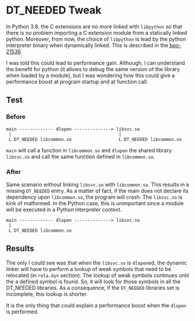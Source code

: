 # DT_NEEDED Tweak

In Python 3.8, the C extensions are no more linked with `libpython` so that
there is no problem importing a C extension module from a statically linked
python. Moreover, from now, the choice of `libpython` is lead by the python
interpreter binary when dynamically linked. This is described in the
[bpo-21536](https://bugs.python.org/issue21536).

I was told this could lead to performance gain.  Although, I can understand the
benefit for python (it allows to debug the same version of the library when
loaded by a module), but I was wondering how this could give a performance
boost at program startup and at function call.

## Test

### Before

```
main ------------- dlopen --------------> libsvc.so
 |                                         |
 L DT_NEEDED libcommon.so                  L DT_NEEDED libcommon.so
```

`main` will call a function in `libcommon.so` and `dlopen` the shared library
`libsvc.so` and call the same function defined in `libcommon.so`.

### After

Same scenario without linking `libsvc.so` with `libcommon.so`. This results in
a missing `DT_NEEDED` entry. As a matter of fact, if the main does not declare
its dependency upon `libcommon.so`, the program will crash. The `libsvc.so` is
kink of malformed. In the Python case, this is unimportant since a module will
be executed in a Python interpreter context.

```
main ------------- dlopen --------------> libsvc.so
 |
 L DT_NEEDED libcommon.so
```

## Results

The only I could see was that when the `libsvc.so` is `dlopen`ed, the dynamic
linker will have to perform a lookup of weak symbols that need to be relocated
(in `rela.dyn` section). The lookup of weak symbols continues until the a
defined symbol is found. So, it will look for those symbols in all the
DT_NEEDED libraries. As a consequence, if the `DT_NEEDED` libraries set is
incomplete, this lookup is shorter.

It is the only thing that could explain a performance boost when the `dlopen`
is performed.
